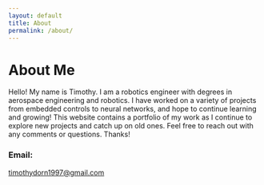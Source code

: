 ```yaml
---
layout: default
title: About
permalink: /about/
---
```


# About Me #
Hello! My name is Timothy. I am a robotics engineer with degrees in aerospace engineering and robotics. I have worked on a variety of projects from embedded controls to neural networks, and hope to continue learning and growing! This website contains a portfolio of my work as I continue to explore new projects and catch up on old ones. Feel free to reach out with any comments or questions. Thanks!

### Email: ###

[timothydorn1997@gmail.com](mailto:timothydorn1997@gmail.com)
